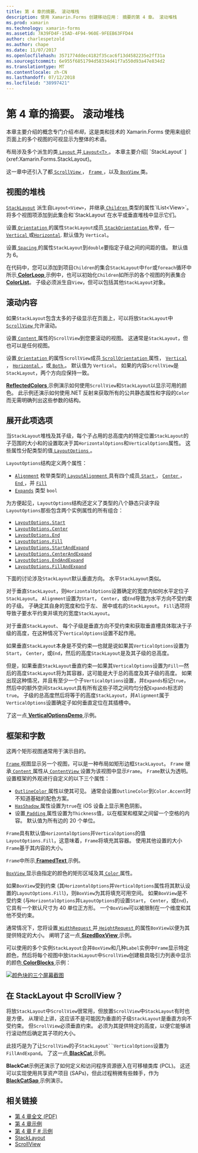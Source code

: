 ```yaml
---
title: 第 4 章的摘要。 滚动堆栈
description: 使用 Xamarin.Forms 创建移动应用： 摘要的第 4 章。 滚动堆栈
ms.prod: xamarin
ms.technology: xamarin-forms
ms.assetid: 7A39FD4F-15AD-4F94-960E-9FEEB63FFD44
author: charlespetzold
ms.author: chape
ms.date: 11/07/2017
ms.openlocfilehash: 3571774ddec4182f35cac6f13d4582235e2ff31a
ms.sourcegitcommit: 6e955f6851794d58334d41f7a550d93a47e834d2
ms.translationtype: MT
ms.contentlocale: zh-CN
ms.lasthandoff: 07/12/2018
ms.locfileid: "38997421"
---
```

# <a name="summary-of-chapter-4-scrolling-the-stack"></a>第 4 章的摘要。 滚动堆栈

本章主要介绍的概念专门介绍*布局*，这是类和技术的 Xamarin.Forms 使用来组织页面上的多个视图的可视显示为整体的术语。

布局涉及多个派生的类[ `Layout` ](xref:Xamarin.Forms.Layout)并[ `Layout<T>` ](xref:Xamarin.Forms.Layout`1)。 本章主要介绍[ `StackLayout` ](xref:Xamarin.Forms.StackLayout)。

这一章中还引入了都[ `ScrollView` ](xref:Xamarin.Forms.ScrollView)， [ `Frame` ](xref:Xamarin.Forms.Frame)，以及[ `BoxView` ](xref:Xamarin.Forms.BoxView)类。

## <a name="stacks-of-views"></a>视图的堆栈

[`StackLayout`](xref:Xamarin.Forms.StackLayout) 派生自`Layout<View>`，并继承[ `Children` ](xref:Xamarin.Forms.Layout`1)类型的属性`IList<View>`。 将多个视图项添加到此集合和`StackLayout`在水平或垂直堆栈中显示它们。

设置[ `Orientation` ](xref:Xamarin.Forms.StackLayout.Orientation)的属性`StackLayout`成员[ `StackOrientation` ](xref:Xamarin.Forms.StackOrientation)枚举，任一[ `Vertical` ](xref:Xamarin.Forms.StackOrientation.Vertical)或[`Horizontal`](xref:Xamarin.Forms.StackOrientation.Horizontal). 默认值为 `Vertical`。

设置[ `Spacing` ](xref:Xamarin.Forms.StackLayout.Spacing)的属性`StackLayout`到`double`要指定子级之间的间距的值。 默认值为 6。

在代码中，您可以添加到项目`Children`的集合`StackLayout`中`for`或`foreach`循环中所示[ **ColorLoop** ](https://github.com/xamarin/xamarin-forms-book-samples/tree/master/Chapter04/ColorLoop)示例中，也可以初始化`Children`如所示的各个视图的列表集合[ **ColorList**](https://github.com/xamarin/xamarin-forms-book-samples/tree/master/Chapter04/ColorList)。 子级必须派生自`View`，但可以包括其他`StackLayout`对象。

## <a name="scrolling-content"></a>滚动内容

如果`StackLayout`包含太多的子级显示在页面上，可以将放`StackLayout`中[ `ScrollView` ](xref:Xamarin.Forms.ScrollView)允许滚动。

设置[ `Content` ](xref:Xamarin.Forms.ScrollView.Content)属性的`ScrollView`到您要滚动的视图。 这通常是`StackLayout`，但也可以是任何视图。

设置[ `Orientation` ](xref:Xamarin.Forms.ScrollView.Orientation)的属性`ScrollView`成员[ `ScrollOrientation` ](xref:Xamarin.Forms.ScrollOrientation)属性， [ `Vertical` ](xref:Xamarin.Forms.ScrollOrientation.Vertical)， [ `Horizontal` ](xref:Xamarin.Forms.ScrollOrientation.Horizontal)，或[ `Both` ](xref:Xamarin.Forms.ScrollOrientation.Both)。 默认值为 `Vertical`。 如果的内容`ScrollView`是`StackLayout`，两个方向应保持一致。

[ **ReflectedColors** ](https://github.com/xamarin/xamarin-forms-book-samples/tree/master/Chapter04/ReflectedColors)示例演示如何使用`ScrollView`和`StackLayout`以显示可用的颜色。 此示例还演示如何使用.NET 反射来获取所有的公共静态属性和字段的`Color`而无需明确列出这些参数的结构。

## <a name="the-expands-option"></a>展开此项选项

当`StackLayout`堆栈及其子级，每个子占用的总高度内的特定位置`StackLayout`的子范围的大小和的设置取决于其`HorizontalOptions`和`VerticalOptions`属性。 这些属性分配类型的值[ `LayoutOptions` ](http://developer.xamstage.com/api/type/Xamarin.Forms.LayoutOptions/)。

`LayoutOptions`结构定义两个属性：

- [`Alignment`](xref:Xamarin.Forms.LayoutOptions.Alignment) 枚举类型的[ `LayoutAlignment` ](xref:Xamarin.Forms.LayoutAlignment)具有四个成员[ `Start` ](xref:Xamarin.Forms.LayoutAlignment.Start)， [ `Center` ](xref:Xamarin.Forms.LayoutAlignment.Center)， [ `End` ](xref:Xamarin.Forms.LayoutAlignment.End)，并 [`Fill`](xref:Xamarin.Forms.LayoutAlignment.Fill)
- [`Expands`](xref:Xamarin.Forms.LayoutOptions.Expands) 类型 `bool`

为方便起见，`LayoutOptions`结构还定义了类型的八个静态只读字段`LayoutOptions`那些包含两个实例属性的所有组合：

- [`LayoutOptions.Start`](xref:Xamarin.Forms.LayoutOptions.Start)
- [`LayoutOptions.Center`](xref:Xamarin.Forms.LayoutOptions.Center)
- [`LayoutOptions.End`](xref:Xamarin.Forms.LayoutOptions.End)
- [`LayoutOptions.Fill`](xref:Xamarin.Forms.LayoutOptions.Fill)
- [`LayoutOptions.StartAndExpand`](xref:Xamarin.Forms.LayoutOptions.StartAndExpand)
- [`LayoutOptions.CenterAndExpand`](xref:Xamarin.Forms.LayoutOptions.CenterAndExpand)
- [`LayoutOptions.EndAndExpand`](xref:Xamarin.Forms.LayoutOptions.EndAndExpand)
- [`LayoutOptions.FillAndExpand`](xref:Xamarin.Forms.LayoutOptions.FillAndExpand)

下面的讨论涉及`StackLayout`默认垂直方向。 水平`StackLayout`类似。

对于垂直`StackLayout`，则`HorizontalOptions`设置确定的宽度内如何水平定位子`StackLayout`。 `Alignment`设置为`Start`， `Center`，或`End`导致为水平方向不受约束的子级。 子确定其自身的宽度和位于左、 居中或右的`StackLayout`。 `Fill`选项将导致子要水平约束并填充的宽度`StackLayout`。

对于垂直`StackLayout`、 每个子级是垂直方向不受约束和获取垂直槽具体取决于子级的高度，在这种情况下`VerticalOptions`设置不起作用。

如果垂直`StackLayout`本身是不受约束&mdash;也就是说如果其`VerticalOptions`设置为`Start`， `Center`，或`End`，然后的高度`StackLayout`是及其子级的总高度。

但是，如果垂直`StackLayout`垂直约束&mdash;如果其`VerticalOptions`设置为`Fill`&mdash;然后的高度`StackLayout`将为其容器，这可能是大于总的高度及其子级的高度。 如果出现这种情况，并且有至少一个子`VerticalOptions`设置，并`Expands`标记`true`，然后中的额外空间`StackLayout`具有所有这些子项之间均匀分配`Expands`标志的`true`。 子级的总高度然后将等于的高度`StackLayout`，并`Alignment`属于`VerticalOptions`设置确定子如何垂直定位在其插槽中。

了这一点[ **VerticalOptionsDemo** ](https://github.com/xamarin/xamarin-forms-book-samples/tree/master/Chapter04/VerticalOptionsDemo)示例。

## <a name="frame-and-boxview"></a>框架和字数

这两个矩形视图通常用于演示目的。

[ `Frame` ](xref:Xamarin.Forms.Frame)视图显示另一个视图，可以是一种布局如矩形边框`StackLayout`。 `Frame` 继承[ `Content` ](xref:Xamarin.Forms.ContentView.Content)属性从[ `ContentView` ](xref:Xamarin.Forms.ContentView)设置为该视图中显示`Frame`。 `Frame`默认为透明。 设置框架的外观进行自定义的以下三个属性：

- [ `OutlineColor` ](xref:Xamarin.Forms.Frame.OutlineColor)属性以使其可见。 通常会设置`OutlineColor`到`Color.Accent`时不知道基础的配色方案。
- [ `HasShadow` ](xref:Xamarin.Forms.Frame.HasShadow)属性设置为`true`在 iOS 设备上显示黑色阴影。
- 设置[ `Padding` ](xref:Xamarin.Forms.Layout.Padding)属性设置为`Thickness`值，以在框架和框架之间留一个空格的内容。 默认值为所有边的 20 个单位。

`Frame`具有默认值`HorizontalOptions`并`VerticalOptions`的值`LayoutOptions.Fill`，这意味着，`Frame`将填充其容器。 使用其他设置的大小`Frame`基于其内容的大小。

`Frame`中所示[ **FramedText** ](https://github.com/xamarin/xamarin-forms-book-samples/tree/master/Chapter04/FramedText)示例。

[ `BoxView` ](xref:Xamarin.Forms.BoxView)显示由指定的颜色的矩形区域及其[ `Color` ](xref:Xamarin.Forms.BoxView.Color)属性。

如果`BoxView`受到约束 (其`HorizontalOptions`并`VerticalOptions`属性将其默认设置的`LayoutOptions.Fill`)，则`BoxView`为其将填充可用空间。 如果`BoxView`是不受约束 (与`HorizontalOptions`并`LayoutOptions`的设置`Start`， `Center`，或`End`)，它具有一个默认尺寸为 40 单位正方形。 一个`BoxView`可以被限制在一个维度和其他不受约束。

通常情况下，您将设置[ `WidthRequest` ](xref:Xamarin.Forms.VisualElement.WidthRequest)并[ `HeightRequest` ](xref:Xamarin.Forms.VisualElement.HeightRequest)的属性`BoxView`以便为其提供特定的大小。 阐明了这一点[ **SizedBoxView** ](https://github.com/xamarin/xamarin-forms-book-samples/tree/master/Chapter04/SizedBoxView)示例。

可以使用的多个实例`StackLayout`合并`BoxView`和几种`Label`实例中`Frame`显示特定颜色，然后将每个视图中放`StackLayout`中`ScrollView`创建极具吸引力列表中显示的颜色[ **ColorBlocks** ](https://github.com/xamarin/xamarin-forms-book-samples/tree/master/Chapter04/ColorBlocks)示例：

[![颜色块的三个屏幕截图](images/ch04fg11-small.png "颜色列表")](images/ch04fg11-large.png#lightbox "列表的颜色")

## <a name="a-scrollview-in-a-stacklayout"></a>在 StackLayout 中 ScrollView？

将放`StackLayout`中`ScrollView`很常用，但放置`ScrollView`中`StackLayout`有时也是方便。 从理论上讲，这应该不是可能因为垂直的子级`StackLayout`是垂直方向不受约束。 但`ScrollView`必须垂直约束。 必须为其提供特定的高度，以便它能够进行滚动然后确定其子项的大小。

此技巧是为了让`ScrollView`的子`StackLayout``VerticalOptions`设置为`FillAndExpand`。 了这一点[ **BlackCat** ](https://github.com/xamarin/xamarin-forms-book-samples/tree/master/Chapter04/BlackCat)示例。

**BlackCat**示例还演示了如何定义和访问程序资源嵌入在可移植类库 (PCL)。 这还可以实现使用共享资产项目 (SAPs)，但此过程稍微有些棘手，作为[ **BlackCatSap** ](https://github.com/xamarin/xamarin-forms-book-samples/tree/master/Chapter04/BlackCatSap)示例演示。



## <a name="related-links"></a>相关链接

- [第 4 章全文 (PDF)](https://download.xamarin.com/developer/xamarin-forms-book/XamarinFormsBook-Ch04-Apr2016.pdf)
- [第 4 章示例](https://github.com/xamarin/xamarin-forms-book-samples/tree/master/Chapter04)
- [第 4 章 F # 示例](https://github.com/xamarin/xamarin-forms-book-samples/tree/master/Chapter04/FS)
- [StackLayout](~/xamarin-forms/user-interface/layouts/stack-layout.md)
- [ScrollView](~/xamarin-forms/user-interface/layouts/scroll-view.md)
